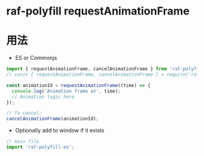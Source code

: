 #  raf-polyfill requestAnimationFrame

# 用法
- ES or Commonjs
```ts
import { requestAnimationFrame, cancelAnimationFrame } from 'raf-polyfill-es';
// const { requestAnimationFrame, cancelAnimationFrame } = require('raf-polyfill-es');

const animationId = requestAnimationFrame((time) => {
  console.log('Animation frame at', time);
  // Animation logic here
});

// To cancel:
cancelAnimationFrame(animationId);
```

- Optionally add to window if it exists
```ts
// main file
import 'raf-polyfill-es';
```